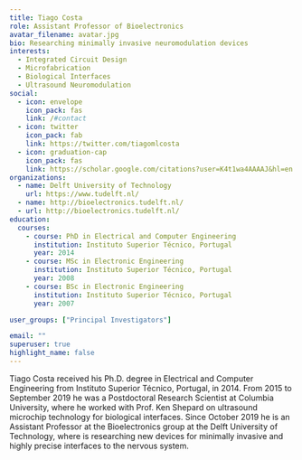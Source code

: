```yaml
---
title: Tiago Costa
role: Assistant Professor of Bioelectronics
avatar_filename: avatar.jpg
bio: Researching minimally invasive neuromodulation devices
interests:
  - Integrated Circuit Design
  - Microfabrication
  - Biological Interfaces
  - Ultrasound Neuromodulation
social:
  - icon: envelope
    icon_pack: fas
    link: /#contact
  - icon: twitter
    icon_pack: fab
    link: https://twitter.com/tiagomlcosta
  - icon: graduation-cap
    icon_pack: fas
    link: https://scholar.google.com/citations?user=K4t1wa4AAAAJ&hl=en
organizations:
  - name: Delft University of Technology
    url: https://www.tudelft.nl/
  - name: http://bioelectronics.tudelft.nl/
  - url: http://bioelectronics.tudelft.nl/
education:
  courses:
    - course: PhD in Electrical and Computer Engineering
      institution: Instituto Superior Técnico, Portugal
      year: 2014
    - course: MSc in Electronic Engineering
      institution: Instituto Superior Técnico, Portugal
      year: 2008
    - course: BSc in Electronic Engineering
      institution: Instituto Superior Técnico, Portugal
      year: 2007

user_groups: ["Principal Investigators"]

email: ""
superuser: true
highlight_name: false
---
```

Tiago Costa received his Ph.D. degree in Electrical and Computer Engineering from Instituto Superior Técnico, Portugal, in 2014. From 2015 to September 2019 he was a Postdoctoral Research Scientist at Columbia University, where he worked with Prof. Ken Shepard on ultrasound microchip technology for biological interfaces. Since October 2019 he is an Assistant Professor at the Bioelectronics group at the Delft University of Technology, where is researching new devices for minimally invasive and highly precise interfaces to the nervous system.
